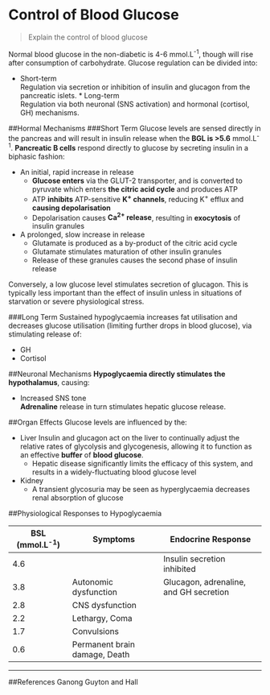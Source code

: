 # Control of Blood Glucose
>Explain the control of blood glucose

Normal blood glucose in the non-diabetic is 4-6 mmol.L<sup>-1</sup>, though will rise after consumption of carbohydrate. Glucose regulation can be divided into:
* Short-term  
Regulation via secretion or inhibition of insulin and glucagon from the pancreatic islets. * Long-term  
Regulation via both neuronal (SNS activation) and hormonal (cortisol, GH) mechanisms.

##Hormal Mechanisms
###Short Term
Glucose levels are sensed directly in the pancreas and will result in insulin release when the **BGL is >5.6** mmol.L<sup>-1</sup>. **Pancreatic B cells** respond directly to glucose by secreting insulin in a biphasic fashion:
* An initial, rapid increase in release  
    * **Glucose enters** via the GLUT-2 transporter, and is converted to pyruvate which enters **the citric acid cycle** and produces ATP
    * ATP **inhibits** ATP-sensitive **K<sup>+</sup> channels**, reducing K<sup>+</sup> efflux and **causing depolarisation**
    * Depolarisation causes **Ca<sup>2+</sup> release**, resulting in **exocytosis** of insulin granules
* A prolonged, slow increase in release
    * Glutamate is produced as a by-product of the citric acid cycle
    * Glutamate stimulates maturation of other insulin granules
    * Release of these granules causes the second phase of insulin release

Conversely, a low glucose level stimulates secretion of glucagon. This is typically less important than the effect of insulin unless in situations of starvation or severe physiological stress.

###Long Term
Sustained hypoglycaemia increases fat utilisation and decreases glucose utilisation (limiting further drops in blood glucose), via stimulating release of:
* GH
* Cortisol

##Neuronal Mechanisms
**Hypoglycaemia directly stimulates the hypothalamus**, causing:
* Increased SNS tone  
**Adrenaline** release in turn stimulates hepatic glucose release.

##Organ Effects
Glucose levels are influenced by the:
* Liver
Insulin and glucagon act on the liver to continually adjust the relative rates of glycolysis and glycogenesis, allowing it to function as an effective **buffer** of **blood glucose**.
    * Hepatic disease significantly limits the efficacy of this system, and results in a widely-fluctuating blood glucose level
* Kidney  
    * A transient glycosuria may be seen as hyperglycaemia decreases renal absorption of glucose





##Physiological Responses to Hypoglycaemia

|BSL (mmol.L<sup>-1</sup>) |Symptoms|Endocrine Response|
|--|--|--|
|4.6||Insulin secretion inhibited|
|3.8|Autonomic dysfunction|Glucagon, adrenaline, and GH secretion|
|2.8|CNS dysfunction||
|2.2|Lethargy, Coma||
|1.7|Convulsions||
|0.6|Permanent brain damage, Death|||

---

##References
Ganong
Guyton and Hall